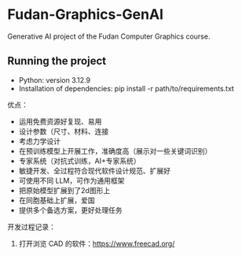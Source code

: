 # Fudan-Graphics-GenAI
Generative AI project of the Fudan Computer Graphics course.

## Running the project

- Python: version 3.12.9
- Installation of dependencies: pip install -r path/to/requirements.txt

优点：
- 运用免费资源好复现、易用
-  设计参数（尺寸、材料、连接
- 考虑力学设计
- 在预训练模型上开展工作，准确度高（展示对一些关键词识别）
- 专家系统（对抗式训练，AI+专家系统）
- 敏捷开发、全过程符合现代软件设计规范、扩展好
- 可使用不同 LLM，可作为通用框架
- 把原始模型扩展到了2d图形上
- 在同胞基础上扩展，爱国
- 提供多个备选方案，更好处理任务
  

开发过程记录：
1. 打开浏览 CAD 的软件：https://www.freecad.org/
